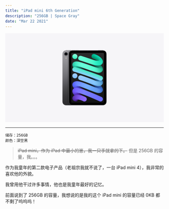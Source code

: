 ```yaml
---
title: "iPad mini 6th Generation"
description: "256GB | Space Gray"
date: "Mar 22 2021"
---
```

![thumbnail](main.webp)

---

```plaintext
储存：256GB
颜色：深空黑
```

> ~~iPad mini，作为 iPad 中最小的崽，我一只手就拿的下。~~ 但是 256GB 的容量，我。。。

作为我童年的第二款电子产品（老祖宗我就不说了，一台 iPad mini 4），我非常的喜欢他的外貌。

我曾用他干过许多事情，他也是我童年最好的记忆。

前面说到了 256GB 的容量，我想说的是我的这个 iPad mini 的容量已经 0KB 都不剩了呜呜呜！